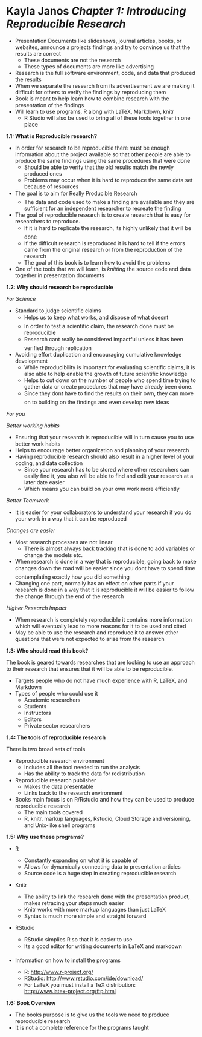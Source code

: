 Kayla Janos 
**_Chapter 1: Introducing Reproducible Research_**
========================================================
* Presentation Documents like slideshows, journal articles, books, or websites, announce a projects findings and try to convince us that the results are correct 
  * These documents are not the research
  * These types of documents are more like advertising 
* Research is the full software environment, code, and data that produced the results 
* When we separate the research from its advertisement we are making it difficult for others to verify the findings by reproducing them  
* Book is meant to help learn how to combine research with the presentation of the findings 
* Will learn to use programs, R along with LaTeX, Markdown, knitr
  * R Studio will also be used to bring all of these tools together in one place 


**1.1: What is Reproducible research?**
* In order for research to be reproducible there must be enough information about the project available so that other people are able to produce the same findings using the same procedures that were done 
  * Should be able to verify that the old results match the newly produced ones 
  * Problems may occur when it is hard to reproduce the same data set because of resources 
* The goal is to aim for Really Producible Research 
  * The data and code used to make a finding are available and they are sufficient for an independent researcher to recreate the finding 
* The goal of reproducible research is to create research that is easy for researchers to reproduce. 
  * If it is hard to replicate the research, its highly unlikely that it will be done 
  * If the difficult research is reproduced it is hard to tell if the errors came from the original research or from the reproduction of the research 
  * The goal of this book is to learn how to avoid the problems 
* One of  the tools that we will learn, is _knitting_ the source code and data together in presentation documents  

**1.2: Why should research be reproducible**  

_For Science_  
* Standard to judge scientific claims 
  * Helps us to keep what works, and dispose of what doesnt
  * In order to test a scientific claim, the research done must be reproducible 
  * Research cant really be considered impactful unless it has been verified through replication
* Avoiding effort duplication and encouraging cumulative knowledge development
  * While reproducibility is important for evaluating scientific claims, it is also able to help enable the growth of future scientific knowledge 
  * Helps to cut down on the number of people who spend time trying to gather data or create procedures that may have already been done. 
  * Since they dont have to find the results on their own, they can move on to building on the findings and even develop new ideas
  
_For you_  

_Better working habits_  
* Ensuring that your research is reproducible will in turn cause you to use better work habits
* Helps to encourage better organization and planning of your research
* Having reproducible research should also result in a higher level of your coding, and data collection 
  * Since your research has to be stored where other researchers can easily find it, you also will be able to find and edit your research at a later date easier 
  * Which means you can build on your own work more efficiently   

_Better Teamwork_  
* It is easier for your collaborators to understand your research if you do your work in a way that it can be reproduced  

_Changes are easier_  
* Most research processes are not linear
  * There is almost always back tracking that is done to add variables or change the models etc. 
* When research is done in a way that is reproducible, going back to make changes down the road will be easier since you dont have to spend time contemplating exactly how you did something 
* Changing one part, normally has an effect on other parts if your research is done in a way that it is reproducible it will be easier to follow the change through the end of the research  

_Higher Research Impact_  
* When research is completely reproducible it contains more information which will eventually lead to more reasons for it to be used and cited 
* May be able to use the research and reproduce it to answer other questions that were not expected to arise from the research

**1.3: Who should read this book?**  

The book is geared towards researches that are looking to use an approach to their research that ensures that it will be able to be reproducible.  
* Targets people who do not have much experience with R, LaTeX, and Markdown
* Types of people who could use it	
  * Academic researchers
  * Students
  * Instructors
  * Editors
  * Private sector researchers 
  
**1.4: The tools of reproducible research**

There is two broad sets of tools  
* Reproducible research environment
  * Includes all the tool needed to run the analysis 
  * Has the ability to track the data for redistribution
* Reproducible research publisher
  * Makes the data presentable
  * Links back to the research environment
* Books main focus is on R/Rstudio and how they can be used to produce reproducible research 
   * The main tools covered
  * R, knitr, markup languages, Rstudio, Cloud Storage and versioning, and Unix-like shell programs

**1.5: Why use these programs?**

* R
  * Constantly expanding on what it is capable of 
  * Allows for dynamically connecting data to presentation articles
  * Source code is a huge step in creating reproducible research
* Knitr
  * The ability to link the research done with the presentation product, makes retracing your steps much easier
  * Knitr works with more markup languages than just LaTeX
  * Syntax is much more simple and straight forward 
* RStudio
  * RStudio simplies R so that it is easier to use 
  * Its a good editor for writing documents in LaTeX and markdown
  
* Information on how to install the programs
  * R: http://www.r-project.org/
  * RStudio: http://www.rstudio.com/ide/download/
  * For LaTeX you must install a TeX distribution:  
     http://www.latex-project.org/ftp.html
     
**1.6: Book Overview**
* The books purpose is to give us the tools we need to produce reproducible research
* It is not a complete reference for the programs taught 






